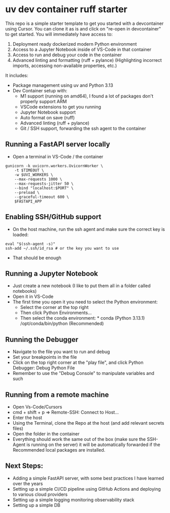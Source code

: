# uv dev container ruff starter

This repo is a simple starter template to get you started with a devcontainer using Cursor.
You can clone it as is and click on "re-open in devcontainer" to get started. You will immediately have access to:
1. Deployment ready dockerized modern Python environment
2. Access to a Jupyter Notebook inside of VS-Code in that container
3. Access to run and debug your code in the container
4. Advanced linting and formatting (ruff + pylance) (Highlighting incorrect imports, accessing non-available properties, etc.)

It includes:

- Package management using uv and Python 3.13
- Dev Container setup with:
    - M1 support (running on amd64), I found a lot of packages don't properly support ARM
    - VSCode extensions to get you running
    - Jupyter Notebook support
    - Auto format on save (ruff)
    - Advanced linting (ruff + pylance)
    - Git / SSH support, forwarding the ssh agent to the container

## Running a FastAPI server locally
- Open a terminal in VS-Code / the container

```
gunicorn -k uvicorn.workers.UvicornWorker \
    -t $TIMEOUT \
    -w $UVI_WORKERS \
    --max-requests 1000 \
    --max-requests-jitter 50 \
    --bind "localhost:$PORT" \
    --preload \
    --graceful-timeout 600 \
    $FASTAPI_APP
```

## Enabling SSH/GitHub support
- On the host machine, run the ssh agent and make sure the correct key is loaded:
```
eval "$(ssh-agent -s)"
ssh-add ~/.ssh/id_rsa # or the key you want to use
```
- That should be enough

## Running a Jupyter Notebook
- Just create a new notebook (I like to put them all in a folder called notebooks)
- Open it in VS-Code
- The first time you open it you need to select the Python environment:
    - Select the corner at the top right
    - Then click Python Environments...
    - Then select the conda environment: * conda (Python 3.13.1) /opt/conda/bin/python (Recommended)

## Running the Debugger
- Navigate to the file you want to run and debug
- Set your breakpoints in the file
- Click on the top right corner at the "play file", and click Python Debugger: Debug Python File
- Remember to use the "Debug Console" to manipulate variables and such

## Running from a remote machine 
- Open Vs-Code/Cursors
- cmd + shift + p => Remote-SSH: Connect to Host...
- Enter the host
- Using the Terminal, clone the Repo at the host (and add relevant secrets files)
- Open the folder in the container
- Everything should work the same out of the box (make sure the SSH-Agent is running on the server) it will be automatically forwarded if the Recommended local packages are installed.


## Next Steps:
- Adding a simple FastAPI server, with some best practices I have learned over the years
- Setting up a simple CI/CD pipeline using GitHub Actions and deploying to various cloud providers
- Setting up a simple logging monitoring observability stack
- Setting up a simple DB